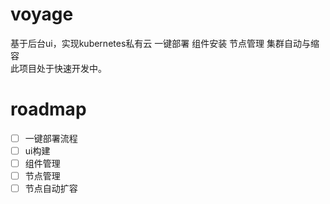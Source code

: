 # voyage
基于后台ui，实现kubernetes私有云 一键部署 组件安装 节点管理   集群自动与缩容    
此项目处于快速开发中。  

# roadmap
- [ ] 一键部署流程   
- [ ] ui构建  
- [ ] 组件管理  
- [ ] 节点管理    
- [ ] 节点自动扩容  
